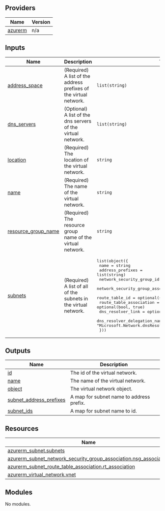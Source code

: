 <!-- BEGIN_TF_DOCS -->

## Providers

| Name | Version |
|------|---------|
| <a name="provider_azurerm"></a> [azurerm](#provider\_azurerm) | n/a |

## Inputs

| Name | Description | Type | Default | Required |
|------|-------------|------|---------|:--------:|
| <a name="input_address_space"></a> [address\_space](#input\_address\_space) | (Required) A list of the address prefixes of the virtual network. | `list(string)` | n/a | yes |
| <a name="input_dns_servers"></a> [dns\_servers](#input\_dns\_servers) | (Optional) A list of the dns servers of the virtual network. | `list(string)` | `[]` | no |
| <a name="input_location"></a> [location](#input\_location) | (Required) The location of the virtual network. | `string` | n/a | yes |
| <a name="input_name"></a> [name](#input\_name) | (Required) The name of the virtual network. | `string` | n/a | yes |
| <a name="input_resource_group_name"></a> [resource\_group\_name](#input\_resource\_group\_name) | (Required) The resource group name of the virtual network. | `string` | n/a | yes |
| <a name="input_subnets"></a> [subnets](#input\_subnets) | (Required) A list of all of the subnets in the virtual network. | <pre>list(object({<br>    name                               = string<br>    address_prefixes                   = list(string)<br>    network_security_group_id          = optional(string)<br>    network_security_group_association = optional(bool, true)<br>    route_table_id                     = optional(string)<br>    route_table_association            = optional(bool, true)<br>    dns_resolver_link                  = optional(bool, false)<br>    dns_resolver_delegation_name       = optional(string, "Microsoft.Network.dnsResolvers")<br>  }))</pre> | n/a | yes |

## Outputs

| Name | Description |
|------|-------------|
| <a name="output_id"></a> [id](#output\_id) | The id of the virtual network. |
| <a name="output_name"></a> [name](#output\_name) | The name of the virtual network. |
| <a name="output_object"></a> [object](#output\_object) | The virtual network object. |
| <a name="output_subnet_address_prefixes"></a> [subnet\_address\_prefixes](#output\_subnet\_address\_prefixes) | A map for subnet name to address prefix. |
| <a name="output_subnet_ids"></a> [subnet\_ids](#output\_subnet\_ids) | A map for subnet name to id. |

## Resources

| Name | Type |
|------|------|
| [azurerm_subnet.subnets](https://registry.terraform.io/providers/hashicorp/azurerm/latest/docs/resources/subnet) | resource |
| [azurerm_subnet_network_security_group_association.nsg_association](https://registry.terraform.io/providers/hashicorp/azurerm/latest/docs/resources/subnet_network_security_group_association) | resource |
| [azurerm_subnet_route_table_association.rt_association](https://registry.terraform.io/providers/hashicorp/azurerm/latest/docs/resources/subnet_route_table_association) | resource |
| [azurerm_virtual_network.vnet](https://registry.terraform.io/providers/hashicorp/azurerm/latest/docs/resources/virtual_network) | resource |

## Modules

No modules.
<!-- END_TF_DOCS -->